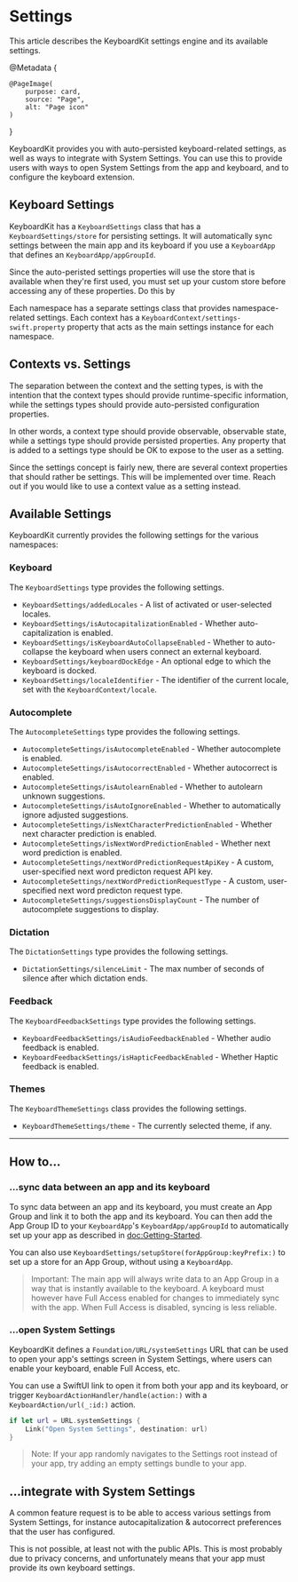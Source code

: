 # Settings

This article describes the KeyboardKit settings engine and its available settings.

@Metadata {

    @PageImage(
        purpose: card,
        source: "Page",
        alt: "Page icon"
    )
}

KeyboardKit provides you with auto-persisted keyboard-related settings, as well as ways to integrate with System Settings. You can use this to provide users with ways to open System Settings from the app and keyboard, and to configure the keyboard extension.



## Keyboard Settings

KeyboardKit has a ``KeyboardSettings`` class that has a ``KeyboardSettings/store`` for persisting settings. It will automatically sync settings between the main app and its keyboard if you use a ``KeyboardApp`` that defines an ``KeyboardApp/appGroupId``.

Since the auto-peristed settings properties will use the store that is available when they're first used, you must set up your custom store before accessing any of these properties. Do this by

Each namespace has a separate settings class that provides namespace-related settings. Each context has a ``KeyboardContext/settings-swift.property`` property that acts as the main settings instance for each namespace.


## Contexts vs. Settings

The separation between the context and the setting types, is with the intention that the context types should provide runtime-specific information, while the settings types should provide auto-persisted configuration properties.

In other words, a context type should provide observable, observable state, while a settings type should provide persisted properties. Any property that is added to a settings type should be OK to expose to the user as a setting.

Since the settings concept is fairly new, there are several context properties that should rather be settings. This will be implemented over time. Reach out if you would like to use a context value as a setting instead.


## Available Settings

KeyboardKit currently provides the following settings for the various namespaces:


### Keyboard

The ``KeyboardSettings`` type provides the following settings.

* ``KeyboardSettings/addedLocales`` - A list of activated or user-selected locales.
* ``KeyboardSettings/isAutocapitalizationEnabled`` - Whether auto-capitalization is enabled.
* ``KeyboardSettings/isKeyboardAutoCollapseEnabled`` - Whether to auto-collapse the keyboard when users connect an external keyboard.
* ``KeyboardSettings/keyboardDockEdge`` - An optional edge to which the keyboard is docked.
* ``KeyboardSettings/localeIdentifier`` - The identifier of the current locale, set with the ``KeyboardContext/locale``. 

### Autocomplete

The ``AutocompleteSettings`` type provides the following settings.

* ``AutocompleteSettings/isAutocompleteEnabled`` - Whether autocomplete is enabled. 
* ``AutocompleteSettings/isAutocorrectEnabled`` - Whether autocorrect is enabled. 
* ``AutocompleteSettings/isAutolearnEnabled`` - Whether to autolearn unknown suggestions. 
* ``AutocompleteSettings/isAutoIgnoreEnabled`` - Whether to automatically ignore adjusted suggestions. 
* ``AutocompleteSettings/isNextCharacterPredictionEnabled`` - Whether next character prediction is enabled. 
* ``AutocompleteSettings/isNextWordPredictionEnabled`` - Whether next word prediction is enabled. 
* ``AutocompleteSettings/nextWordPredictionRequestApiKey`` - A custom, user-specified next word predicton request API key. 
* ``AutocompleteSettings/nextWordPredictionRequestType`` - A custom, user-specified next word predicton request type. 
* ``AutocompleteSettings/suggestionsDisplayCount`` - The number of autocomplete suggestions to display.

### Dictation

The ``DictationSettings`` type provides the following settings.

* ``DictationSettings/silenceLimit`` - The max number of seconds of silence after which dictation ends.

### Feedback

The ``KeyboardFeedbackSettings`` type provides the following settings.

* ``KeyboardFeedbackSettings/isAudioFeedbackEnabled`` - Whether audio feedback is enabled.
* ``KeyboardFeedbackSettings/isHapticFeedbackEnabled`` - Whether Haptic feedback is enabled. 

### Themes

The ``KeyboardThemeSettings`` class provides the following settings.

* ``KeyboardThemeSettings/theme`` - The currently selected theme, if any. 


---


## How to...


### ...sync data between an app and its keyboard

To sync data between an app and its keyboard, you must create an App Group and link it to both the app and its keyboard. You can then add the App Group ID to your ``KeyboardApp``'s ``KeyboardApp/appGroupId`` to automatically set up your app as described in <doc:Getting-Started>.

You can also use ``KeyboardSettings/setupStore(forAppGroup:keyPrefix:)`` to set up a store for an App Group, without using a ``KeyboardApp``.

> Important: The main app will always write data to an App Group in a way that is instantly available to the keyboard. A keyboard must however have Full Access enabled for changes to immediately sync with the app. When Full Access is disabled, syncing is less reliable.



### ...open System Settings

KeyboardKit defines a ``Foundation/URL/systemSettings`` URL that can be used to open your app's settings screen in System Settings, where users can enable your keyboard, enable Full Access, etc. 

You can use a SwiftUI link to open it from both your app and its keyboard, or trigger ``KeyboardActionHandler/handle(action:)`` with a ``KeyboardAction/url(_:id:)`` action.

```swift
if let url = URL.systemSettings {
    Link("Open System Settings", destination: url)
}
```

> Note: If your app randomly navigates to the Settings root instead of your app, try adding an empty settings bundle to your app.



## ...integrate with System Settings

A common feature request is to be able to access various settings from System Settings, for instance autocapitalization & autocorrect preferences that the user has configured.

This is not possible, at least not with the public APIs. This is most probably due to privacy concerns, and unfortunately means that your app must provide its own keyboard settings.
